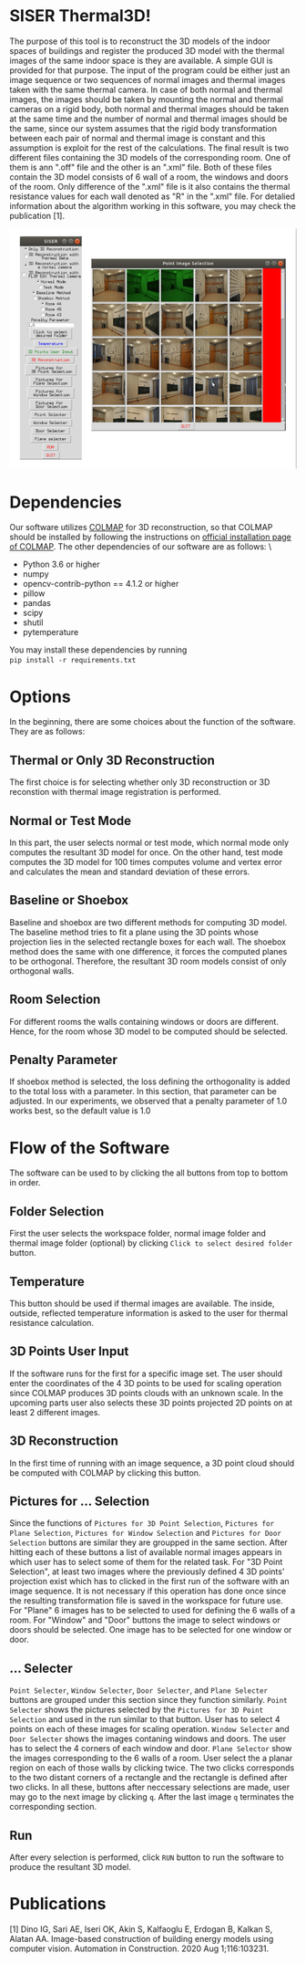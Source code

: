 # SISER Thermal3D!

The purpose of this tool is to reconstruct the 3D models of the indoor spaces of buildings and register the produced 3D model with the thermal images of the same indoor space is they are available. A simple GUI is provided for that purpose. The input of the program could be either just an image sequence or two sequences of normal images and thermal images taken with the same thermal camera. In case of both normal and thermal images, the images should be taken by mounting the normal and thermal cameras on a rigid body, both normal and thermal images should be taken at the same time and the number of normal and thermal images should be the same, since our system assumes that the rigid body transformation between each pair of normal and thermal image is constant and this assumption is exploit for the rest of the calculations.  The final result is two different files containing the 3D models of the corresponding room. One of them is ann ".off" file and the other is an ".xml" file. Both of these files contain the 3D model consists of 6 wall of a room, the windows and doors of the room. Only difference of the ".xml" file is it also contains the thermal resistance values for each wall denoted as "R" in the ".xml" file. For detalied information about the algorithm working in this software, you may check the publication [1].



![alt text](figures/main_image_siser.png "A main view")



# Dependencies

Our software utilizes [COLMAP](https://colmap.github.io/) for 3D reconstruction, so that COLMAP should be installed by following the instructions on [official installation page of COLMAP](https://colmap.github.io/install.html). The other dependencies of our software are as follows: \
 
- Python 3.6 or higher
- numpy
- opencv-contrib-python == 4.1.2 or higher 
- pillow
- pandas
- scipy
- shutil
- pytemperature

You may install these dependencies by running \
`pip install -r requirements.txt`

# Options
In the beginning, there are some choices about the function of the software. They are as follows:

##  Thermal or Only 3D Reconstruction
The first choice is for selecting whether only 3D reconstruction or 3D reconstion with thermal image registration is performed.

## Normal or Test Mode
In this part, the user selects normal or test mode, which normal mode only computes the resultant 3D model for once. On the other hand, test mode computes the 3D model for 100 times computes volume and vertex error and calculates the mean and standard deviation of these errors.

## Baseline or Shoebox
Baseline and shoebox are two different methods for computing 3D model. The baseline method tries to fit a plane using the 3D points whose projection lies in the selected rectangle boxes for each wall. The shoebox method does the same with one difference, it forces the computed planes to be orthogonal. Therefore, the resultant 3D room models consist of only orthogonal walls. 

## Room Selection
For different rooms the walls containing windows or doors are different. Hence, for the room whose 3D model to be computed should be selected.

## Penalty Parameter
If shoebox method is selected, the loss defining the orthogonality is added to the total loss with a parameter. In this section, that parameter can be adjusted. In our experiments, we observed that a penalty parameter of 1.0 works best, so the default value is 1.0 


# Flow of the Software
The software can be used to by clicking the all buttons from top to bottom in order. 

## Folder Selection
First the user selects the workspace folder, normal image folder and thermal image folder (optional) by clicking `Click to select desired folder` button. 

## Temperature
This button should be used if thermal images are available. The inside, outside, reflected temperature information is asked to the user for thermal resistance calculation.

## 3D Points User Input
If the software runs for the first for a specific image set. The user should enter the coordinates of the 4 3D points to be used for scaling operation since COLMAP produces 3D points clouds with an unknown scale. In the upcoming parts user also selects these 3D points projected 2D points on at least 2 different images. 

## 3D Reconstruction
In the first time of running with an image sequence, a 3D point cloud should be computed with COLMAP by clicking this button.

## Pictures for ... Selection
Since the functions of `Pictures for 3D Point Selection`, `Pictures for Plane Selection`, `Pictures for Window Selection` and `Pictures for Door Selection` buttons are similar they are groupped in the same section. After hitting each of these buttons a list of available normal images appears in which user has to select some of them for the related task. For "3D Point Selection", at least two images where the previously defined 4 3D points' projection exist which has to clicked in the first run of the software with an image sequence. It is not necessary if this operation has done once since the resulting transformation file is saved in the workspace for future use.  For "Plane" 6 images has to be selected to used for defining the 6 walls of a room. For "Window" and "Door" buttons the image to select windows or doors should be selected. One image has to be selected for one window or door. 

## ... Selecter
`Point Selecter`, `Window Selecter`, `Door Selecter`, and `Plane Selecter` buttons are grouped under this section since they function similarly. `Point Selecter` shows the pictures selected by the `Pictures for 3D Point Selection` and used in the run similar to that button. User has to select 4 points on each of these images for scaling operation. `Window Selecter` and `Door Selecter` shows the images contaning windows and doors. The user has to select the 4 corners of each window and door. `Plane Selector` show the images corresponding to the 6 walls of a room. User select the a planar region on each of those walls by clicking twice. The two clicks corresponds to the two distant corners of a rectangle and the rectangle is defined after two clicks. In all these, buttons after neccessary selections are made, user may go to the next image by clicking `q`. After the last image `q` terminates the corresponding section. 

## Run
After every selection is performed, click `RUN` button to run the software to produce the resultant 3D model.  

# Publications
[1]  Dino IG, Sari AE, Iseri OK, Akin S, Kalfaoglu E, Erdogan B, Kalkan S, Alatan AA. Image-based construction of building energy models using computer vision. Automation in Construction. 2020 Aug 1;116:103231.
